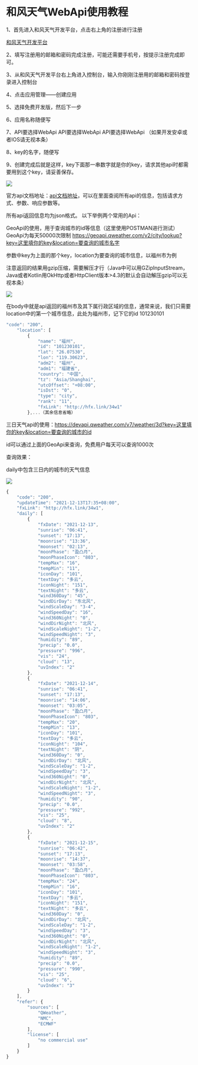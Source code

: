 # 和风天气WebApi使用教程

1、首先进入和风天气开发平台，点击右上角的注册进行注册

<a href="https://dev.qweather.com/">和风天气开发平台</a>

2、填写注册用的邮箱和密码完成注册，可能还需要手机号，按提示注册完成即可。

3、从和风天气开发平台右上角进入控制台，输入你刚刚注册用的邮箱和密码按登录进入控制台

4、点击应用管理——创建应用

5、选择免费开发版，然后下一步

6、应用名称随便写

7、API要选择WebApi
API要选择WebApi
API要选择WebApi
（如果开发安卓或者IOS请无视本条）

8、key的名字，随便写

9、创建完成后就是这样，key下面那一串数字就是你的key，请求其他api时都需要用到这个key，请妥善保存。

![](https://cdn.jsdelivr.net/gh/lcekold/blogimage@main/Network/hftqwebapi.png)

官方api文档地址：<a href="https://dev.qweather.com/docs/api/">api文档地址</a>，可以在里面查阅所有api的信息，包括请求方式、参数、响应参数等。

所有api返回信息均为json格式。
以下举例两个常用的Api：

GeoApi的使用，用于查询城市的id等信息（这里使用POSTMAN进行测试）GeoApi为每天50000次限制
https://geoapi.qweather.com/v2/city/lookup?key=这里填你的key&location=要查询的城市名字

参数中key为上面的那个key，location为要查询的城市信息，以福州市为例

注意返回的结果用gzip压缩，需要解压才行（Java中可以用GZipInputStream，Java或者Kotlin用OkHttp或者HttpClient版本>4.3的默认会自动解压gzip可以无视本条）

![](https://cdn.jsdelivr.net/gh/lcekold/blogimage@main/Network/apihftianqi.png)

在body中就是api返回的福州市及其下属行政区域的信息，通常来说，我们只需要location中的第一个城市信息，此处为福州市，记下它的id 101230101

```js
"code": "200",
    "location": [
        {
            "name": "福州",
            "id": "101230101",
            "lat": "26.07530",
            "lon": "119.30623",
            "adm2": "福州",
            "adm1": "福建省",
            "country": "中国",
            "tz": "Asia/Shanghai",
            "utcOffset": "+08:00",
            "isDst": "0",
            "type": "city",
            "rank": "11",
            "fxLink": "http://hfx.link/34w1"
        },...（其余信息省略）
```

三日天气api的使用：https://devapi.qweather.com/v7/weather/3d?key=这里填你的key&location=要查询的城市的id

id可以通过上面的GeoApi来查询，免费用户每天可以查询1000次

查询效果：

daily中包含三日内的城市的天气信息

![](https://cdn.jsdelivr.net/gh/lcekold/blogimage@main/Network/srntianqi.png)

```js
{
    "code": "200",
    "updateTime": "2021-12-13T17:35+08:00",
    "fxLink": "http://hfx.link/34w1",
    "daily": [
        {
            "fxDate": "2021-12-13",
            "sunrise": "06:41",
            "sunset": "17:13",
            "moonrise": "13:36",
            "moonset": "02:13",
            "moonPhase": "盈凸月",
            "moonPhaseIcon": "803",
            "tempMax": "16",
            "tempMin": "11",
            "iconDay": "101",
            "textDay": "多云",
            "iconNight": "151",
            "textNight": "多云",
            "wind360Day": "45",
            "windDirDay": "东北风",
            "windScaleDay": "3-4",
            "windSpeedDay": "16",
            "wind360Night": "0",
            "windDirNight": "北风",
            "windScaleNight": "1-2",
            "windSpeedNight": "3",
            "humidity": "89",
            "precip": "0.0",
            "pressure": "996",
            "vis": "24",
            "cloud": "13",
            "uvIndex": "2"
        },
        {
            "fxDate": "2021-12-14",
            "sunrise": "06:41",
            "sunset": "17:13",
            "moonrise": "14:06",
            "moonset": "03:05",
            "moonPhase": "盈凸月",
            "moonPhaseIcon": "803",
            "tempMax": "20",
            "tempMin": "13",
            "iconDay": "101",
            "textDay": "多云",
            "iconNight": "104",
            "textNight": "阴",
            "wind360Day": "0",
            "windDirDay": "北风",
            "windScaleDay": "1-2",
            "windSpeedDay": "3",
            "wind360Night": "0",
            "windDirNight": "北风",
            "windScaleNight": "1-2",
            "windSpeedNight": "3",
            "humidity": "90",
            "precip": "0.0",
            "pressure": "992",
            "vis": "25",
            "cloud": "8",
            "uvIndex": "2"
        },
        {
            "fxDate": "2021-12-15",
            "sunrise": "06:42",
            "sunset": "17:13",
            "moonrise": "14:37",
            "moonset": "03:58",
            "moonPhase": "盈凸月",
            "moonPhaseIcon": "803",
            "tempMax": "24",
            "tempMin": "16",
            "iconDay": "101",
            "textDay": "多云",
            "iconNight": "151",
            "textNight": "多云",
            "wind360Day": "0",
            "windDirDay": "北风",
            "windScaleDay": "1-2",
            "windSpeedDay": "3",
            "wind360Night": "0",
            "windDirNight": "北风",
            "windScaleNight": "1-2",
            "windSpeedNight": "3",
            "humidity": "89",
            "precip": "0.0",
            "pressure": "990",
            "vis": "25",
            "cloud": "6",
            "uvIndex": "3"
        }
    ],
    "refer": {
        "sources": [
            "QWeather",
            "NMC",
            "ECMWF"
        ],
        "license": [
            "no commercial use"
        ]
    }
}
```